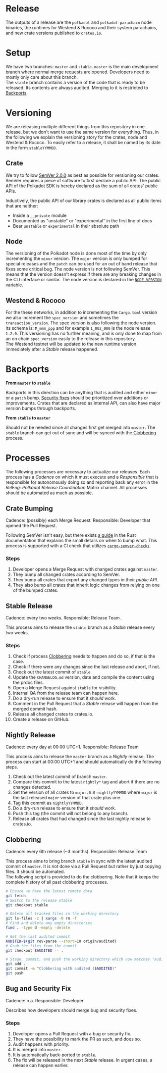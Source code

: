 # Release

The outputs of a release are the `polkadot` and `polkadot-parachain` node binaries, the runtimes for Westend & Rococo
and their system parachains, and new crate versions published to `crates.io`.

# Setup

We have two branches: `master` and `stable`. `master` is the main development branch where normal merge requests are
opened. Developers need to mostly only care about this branch.  
The `stable` branch contains a version of the code that is ready to be released. Its contents are always audited.
Merging to it is restricted to [Backports](#backports).

# Versioning

We are releasing multiple different things from this repository in one release, but we don't want to use the same
version for everything. Thus, in the following we explain the versioning story for the crates, node and Westend &
Rococo. To easily refer to a release, it shall be named by its date in the form `stableYYMMDD`.

## Crate

We try to follow [SemVer 2.0.0](https://semver.org/) as best as possible for versioning our crates. SemVer requires a
piece of software to first declare a public API. The public API of the Polkadot SDK is hereby declared as the sum of all
crates' public APIs.


Inductively, the public API of our library crates is declared as all public items that are neither:
- Inside a `__private` module
- Documented as "unstable" or "experimental" in the first line of docs
- Bear `unstable` or `experimental` in their absolute path

## Node

The versioning of the Polkadot node is done most of the time by only incrementing the `minor` version. The `major`
version is only bumped for special releases and the `patch` can be used for an out of band release that fixes some
critical bug. The node version is not following SemVer. This means that the version doesn't express if there are any
breaking changes in the CLI interface or similar. The node version is declared in the
[`NODE_VERSION`](https://paritytech.github.io/polkadot-sdk/master/polkadot_node_primitives/constant.NODE_VERSION.html)
variable.

## Westend & Rococo

For the these networks, in addition to incrementing the `Cargo.toml` version we also increment the `spec_version` and
sometimes the `transaction_version`. The spec version is also following the node version. Its schema is: `M_mmm_ppp` and
for example `1_002_000` is the node release `1.2.0`. This versioning has no further meaning, and is only done to map
from an on chain `spec_version` easily to the release in this repository.  
The Westend testnet will be updated to the new runtime version immediately after a *Stable* release happened.

# Backports

**From `master` to `stable`**

Backports in this direction can be anything that is audited and either `minor` or a `patch` bump. [Security
fixes](#bug-and-security-fix) should be prioritized over additions or improvements. Crates that are declared as internal
API, can also have major version bumps through backports.

**From `stable` to `master`**

Should not be needed since all changes first get merged into `master`. The `stable` branch can get out of sync and will
be synced with the [Clobbering](#clobbering) process.

# Processes

The following processes are necessary to actualize our releases. Each process has a *Cadence* on which it must execute
and a *Responsible* that is responsible for autonomously doing so and reporting back any error in the *RelEng: Polkadot
Release Coordination* Matrix channel. All processes should be automated as much as possible.

## Crate Bumping

Cadence: (possibly) each Merge Request. Responsible: Developer that opened the Pull Request.

Following SemVer isn't easy, but there exists [a guide](https://doc.rust-lang.org/cargo/reference/semver.html) in the
Rust documentation that explains the small details on when to bump what. This process is supported with a CI check that
utilizes [`cargo-semver-checks`](https://github.com/obi1kenobi/cargo-semver-checks).

### Steps

1. Developer opens a Merge Request with changed crates against `master`.
1. They bump all changed crates according to SemVer.
1. They bump all crates that export any changed types in their *public API*.
1. They also bump all crates that inherit logic changes from relying on one of the bumped crates.

## Stable Release

Cadence: every two weeks. Responsible: Release Team.

This process aims to release the `stable` branch as a *Stable* release every two weeks.

### Steps

1. Check if process [Clobbering](#clobbering) needs to happen and do so, if that is the case.
1. Check if there were any changes since the last release and abort, if not.
1. Check out the latest commit of `stable`.
1. Update the `CHANGELOG.md` version, date and compile the content using the prdoc files.
1. Open a Merge Request against `stable` for visibility.
1. Internal QA from the release team can happen here.
1. Do a dry-run release to ensure that it *should* work.
1. Comment in the Pull Request that a *Stable* release will happen from the merged commit hash.
1. Release all changed crates to crates.io.
1. Create a release on GitHub.

## Nightly Release

Cadence: every day at 00:00 UTC+1. Responsible: Release Team

This process aims to release the `master` branch as a *Nightly* release. The process can start at 00:00 UTC+1 and should
automatically do the following steps.

1. Check out the latest commit of branch `master`.
1. Compare this commit to the latest `nightly*` tag and abort if there are no changes detected.
1. Set the version of all crates to `major.0.0-nightlyYYMMDD` where `major` is the last released `major` version of that
   crate plus one.
1. Tag this commit as `nightlyYYMMDD`.
1. Do a dry-run release to ensure that it *should* work.
1. Push this tag (the commit will not belong to any branch).
1. Release all crates that had changed since the last nightly release to crates.io.

## Clobbering

Cadence: every 6th release (~3 months). Responsible: Release Team

This process aims to bring branch `stable` in sync with the latest audited commit of `master`. It is not done via a Pull
Request but rather by just copying files. It should be automated.  
The following script is provided to do the clobbering. Note that it keeps the complete history of all past clobbering
processes.

```bash
# Ensure we have the latest remote data
git fetch
# Switch to the release stable
git checkout stable

# Delete all tracked files in the working directory
git ls-files -z | xargs -0 rm -f
# Find and delete any empty directories
find . -type d -empty -delete

# Get the last audited commit
AUDITED=$(git rev-parse --short=10 origin/audited)
# Grab the files from the commit
git checkout $AUDITED -- .

# Stage, commit, and push the working directory which now matches 'audited' 1:1
git add .
git commit -m "Clobbering with audited ($AUDITED)"
git push
```

## Bug and Security Fix

Cadence: n.a. Responsible: Developer

Describes how developers should merge bug and security fixes.

### Steps

1. Developer opens a Pull Request with a bug or security fix.
1. They have the possibility to mark the PR as such, and does so.
1. Audit happens with priority.
1. It is merged into `master`.
1. It is automatically back-ported to `stable`.
1. The fix will be released in the next *Stable* release. In urgent cases, a release can happen earlier.

